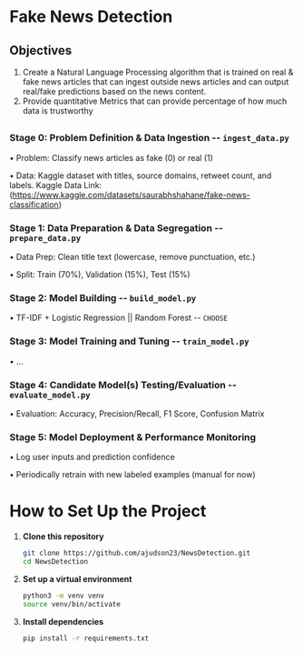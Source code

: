 # Fake News Detection

## Objectives
1. Create a Natural Language Processing algorithm that is trained on real & fake news articles that can ingest outside news articles and can output real/fake predictions based on the news content.
2. Provide quantitative Metrics that can provide percentage of how much data is trustworthy

## 
### Stage 0: Problem Definition & Data Ingestion -- `ingest_data.py`
• Problem: Classify news articles as fake (0) or real (1)

• Data: Kaggle dataset with titles, source domains, retweet count, and labels. 
Kaggle Data Link: (https://www.kaggle.com/datasets/saurabhshahane/fake-news-classification)
### Stage 1: Data Preparation & Data Segregation -- `prepare_data.py`
• Data Prep: Clean title text (lowercase, remove punctuation, etc.)

• Split: Train (70%), Validation (15%), Test (15%)
### Stage 2: Model Building -- `build_model.py`
• TF-IDF + Logistic Regression || Random Forest -- `CHOOSE`
### Stage 3: Model Training and Tuning -- `train_model.py`
• ...
### Stage 4: Candidate Model(s) Testing/Evaluation -- `evaluate_model.py`
• Evaluation: Accuracy, Precision/Recall, F1 Score, Confusion Matrix
### Stage 5: Model Deployment & Performance Monitoring
• Log user inputs and prediction confidence

• Periodically retrain with new labeled examples (manual for now)
##

# How to Set Up the Project
1. **Clone this repository**
   ```bash
   git clone https://github.com/ajudson23/NewsDetection.git
   cd NewsDetection
2. **Set up a virtual environment**
   ```bash
   python3 -m venv venv
   source venv/bin/activate
3. **Install dependencies**
   ```bash
   pip install -r requirements.txt